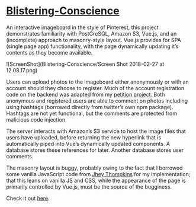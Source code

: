 # <a href="https://blistering-conscience.herokuapp.com/">Blistering-Conscience</a>
An interactive imageboard in the style of Pinterest, this project demonstrates familiarity with PostGreSQL, Amazon S3, Vue.js, and an (incomplete) approach to masonry-style layout. Vue.js provides for SPA (single page app) functionality, with the page dynamically updating it’s contents as they become available. 

![ScreenShot](Blistering-Conscience/Screen Shot 2018-02-27 at 12.08.17.png)

Users can upload photos to the imageboard either anonymously or with an account should they choose to register. Much of the account registration code on the backend was adapted from my <a href=“https://github.com/mullinb/Petition-To-Improve-The-Discourse”>petition project</a>. Both anonymous and registered users are able to comment on photos including using hashtags (borrowed directly from twitter’s own npm package). Hashtags are not yet functional, but the comments are protected from malicious code injection. 

The server interacts with Amazon’s S3 service to host the image files that users have uploaded, before returning the new hyperlink that is automatically piped into Vue’s dynamically updated components. A database stores these references for later. Another database stores user comments.

The masonry layout is buggy, probably owing to the fact that I borrowed some vanilla JavaScript code from <a href=“https://medium.com/@_jh3y/how-to-the-masonry-layout-56f0fe0b19df”>Jhey Thompkins</a> for my implementation; that this leans on vanilla JS and CSS, while the appearance of the page is primarily controlled by Vue.js, must be the source of the bugginess.

Check it out <a href="https://blistering-conscience.herokuapp.com/">here</a>.
